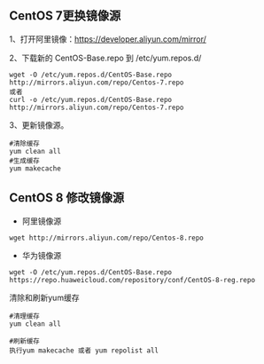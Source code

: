 ## CentOS 7更换镜像源

1、打开阿里镜像：https://developer.aliyun.com/mirror/

2、下载新的 CentOS-Base.repo 到 /etc/yum.repos.d/
```shell
wget -O /etc/yum.repos.d/CentOS-Base.repo http://mirrors.aliyun.com/repo/Centos-7.repo
或者
curl -o /etc/yum.repos.d/CentOS-Base.repo http://mirrors.aliyun.com/repo/Centos-7.repo
```

3、更新镜像源。
```shell
#清除缓存
yum clean all
#生成缓存
yum makecache
```


## CentOS 8 修改镜像源

+ 阿里镜像源
```shell
wget http://mirrors.aliyun.com/repo/Centos-8.repo
```

+ 华为镜像源
```shell
wget -O /etc/yum.repos.d/CentOS-Base.repo https://repo.huaweicloud.com/repository/conf/CentOS-8-reg.repo
```

清除和刷新yum缓存
```shell
#清理缓存
yum clean all

#刷新缓存
执行yum makecache 或者 yum repolist all
```
